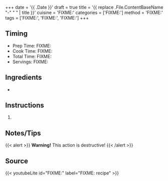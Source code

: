 +++
date = '{{ .Date }}'
draft = true
title = '{{ replace .File.ContentBaseName "-" " " | title }}'
cuisine = 'FIXME:'
categories = ['FIXME:']
method = 'FIXME:'
tags = ['FIXME:', 'FIXME:', 'FIXME:']
+++

## Timing

- Prep Time: FIXME:
- Cook Time: FIXME:
- Total Time: FIXME:
- Servings: FIXME:

## Ingredients

-

## Instructions

1.

## Notes/Tips

{{< alert >}}
**Warning!** This action is destructive!
{{< /alert >}}

## Source

{{< youtubeLite id="FIXME:" label="FIXME: recipe" >}}
